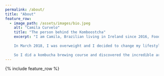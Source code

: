```yaml
---
permalink: /about/
title: "About"
feature_row:
  - image_path: /assets/images/bio.jpeg
    alt: "Camila Curvelo"
    title: "The person behind the Komboostcha"
    excerpt: "I am Camila, Brazilian living in Ireland since 2016, Food Engineer and passionate about the fermentation process. I used to work in a brewery company and that is when my passion started.
    
    In March 2018, I was overweight and I decided to change my lifestyle. I started doing exercises everyday and changed my diet, eating healthier, making better choices. I lost 16kg in one year and a half. During this journey I was trying to find an alternative healthy drink and that's when I discovered kombucha.
    
    So I did a kombucha brewing course and discovered the incredible art to produce kombucha. Then I started to search, read more and do more courses to improve my knowledge about this delicious and healthy drink. And after all I have found out, it wouldn't be fair not to share with the world."
---
```


{% include feature_row %}
